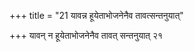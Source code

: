 +++
title = "21 यावन्न हूयेताभोजनेनैव तावत्सन्तनुयात्"

+++
यावन् न हूयेताभोजनेनैव तावत् सन्तनुयात् २१